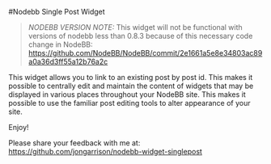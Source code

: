 #Nodebb Single Post Widget

> *NODEBB VERSION NOTE:* This widget will not be functional with versions of nodebb less than 0.8.3 
> because of this necessary code change in NodeBB:  
> https://github.com/NodeBB/NodeBB/commit/2e1661a5e8e34803ac89a0a36d3ff55a12b76a2c

This widget allows you to link to an existing post by post id.  This makes it possible to centrally 
edit and maintain the content of widgets that may be displayed in various places throughout your 
NodeBB site.  This makes it possible to use the familiar post editing tools to alter appearance of your
site.

Enjoy!  

Please share your feedback with me at: 
https://github.com/jongarrison/nodebb-widget-singlepost
